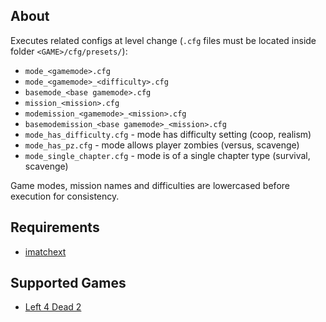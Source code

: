About
------
Executes related configs at level change (`.cfg` files must be located inside folder `<GAME>/cfg/presets/`):

- `mode_<gamemode>.cfg`
- `mode_<gamemode>_<difficulty>.cfg`
- `basemode_<base gamemode>.cfg`
- `mission_<mission>.cfg`
- `modemission_<gamemode>_<mission>.cfg`
- `basemodemission_<base gamemode>_<mission>.cfg`
- `mode_has_difficulty.cfg` - mode has difficulty setting (coop, realism)
- `mode_has_pz.cfg` - mode allows player zombies (versus, scavenge)
- `mode_single_chapter.cfg` - mode is of a single chapter type (survival, scavenge)

Game modes, mission names and difficulties are lowercased before execution for consistency.

Requirements
------
- [imatchext](https://github.com/shqke/imatchext)

Supported Games
------
- [Left 4 Dead 2](https://store.steampowered.com/app/550/Left_4_Dead_2/)
